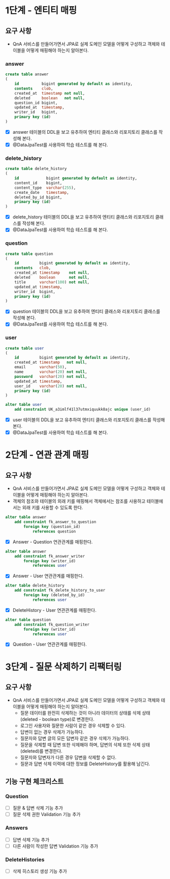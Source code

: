 # 1단계 - 엔티티 매핑

## 요구 사항
- QnA 서비스를 만들어가면서 JPA로 실제 도메인 모델을 어떻게 구성하고 객체와 테이블을 어떻게 매핑해야 하는지 알아본다.

### answer
```sql
create table answer
(
    id          bigint generated by default as identity,
    contents    clob,
    created_at  timestamp not null,
    deleted     boolean   not null,
    question_id bigint,
    updated_at  timestamp,
    writer_id   bigint,
    primary key (id)
)
```
- [X] answer 테이블의 DDL을 보고 유추하여 엔티티 클래스와 리포지토리 클래스를 작성해 본다.
- [X] @DataJpaTest를 사용하여 학습 테스트를 해 본다.

### delete_history
```sql
create table delete_history
(
    id            bigint generated by default as identity,
    content_id    bigint,
    content_type  varchar(255),
    create_date   timestamp,
    deleted_by_id bigint,
    primary key (id)
)
```
- [X] delete_history 테이블의 DDL을 보고 유추하여 엔티티 클래스와 리포지토리 클래스를 작성해 본다.
- [X] @DataJpaTest를 사용하여 학습 테스트를 해 본다.

### question
```sql
create table question
(
    id         bigint generated by default as identity,
    contents   clob,
    created_at timestamp    not null,
    deleted    boolean      not null,
    title      varchar(100) not null,
    updated_at timestamp,
    writer_id  bigint,
    primary key (id)
)
```
- [X] question 테이블의 DDL을 보고 유추하여 엔티티 클래스와 리포지토리 클래스를 작성해 본다.
- [X] @DataJpaTest를 사용하여 학습 테스트를 해 본다.

### user
```sql
create table user
(
    id         bigint generated by default as identity,
    created_at timestamp   not null,
    email      varchar(50),
    name       varchar(20) not null,
    password   varchar(20) not null,
    updated_at timestamp,
    user_id    varchar(20) not null,
    primary key (id)
)

alter table user
    add constraint UK_a3imlf41l37utmxiquukk8ajc unique (user_id)
```
- [X] user 테이블의 DDL을 보고 유추하여 엔티티 클래스와 리포지토리 클래스를 작성해 본다.
- [X] @DataJpaTest를 사용하여 학습 테스트를 해 본다.

# 2단계 - 연관 관계 매핑

## 요구 사항
- QnA 서비스를 만들어가면서 JPA로 실제 도메인 모델을 어떻게 구성하고 객체와 테이블을 어떻게 매핑해야 하는지 알아본다.
- 객체의 참조와 테이블의 외래 키를 매핑해서 객체에서는 참조를 사용하고 테이블에서는 외래 키를 사용할 수 있도록 한다.

```sql
alter table answer
    add constraint fk_answer_to_question
        foreign key (question_id)
            references question
```
- [X] Answer - Question 연관관계를 매핑한다.
```sql
alter table answer
    add constraint fk_answer_writer
        foreign key (writer_id)
            references user
```
- [X] Answer - User 연관관계를 매핑한다.
```sql
alter table delete_history
    add constraint fk_delete_history_to_user
        foreign key (deleted_by_id)
            references user
```
- [X] DeleteHistory - User 연관관계를 매핑한다.
```sql
alter table question
    add constraint fk_question_writer
        foreign key (writer_id)
            references user
```
- [X] Question - User 연관관계를 매핑한다.

# 3단계 - 질문 삭제하기 리팩터링

## 요구 사항
- QnA 서비스를 만들어가면서 JPA로 실제 도메인 모델을 어떻게 구성하고 객체와 테이블을 어떻게 매핑해야 하는지 알아본다.
    - 질문 데이터를 완전히 삭제하는 것이 아니라 데이터의 상태를 삭제 상태(deleted - boolean type)로 변경한다.
    - 로그인 사용자와 질문한 사람이 같은 경우 삭제할 수 있다.
    - 답변이 없는 경우 삭제가 가능하다.
    - 질문자와 답변 글의 모든 답변자 같은 경우 삭제가 가능하다.
    - 질문을 삭제할 때 답변 또한 삭제해야 하며, 답변의 삭제 또한 삭제 상태(deleted)를 변경한다.
    - 질문자와 답변자가 다른 경우 답변을 삭제할 수 없다.
    - 질문과 답변 삭제 이력에 대한 정보를 DeleteHistory를 활용해 남긴다.

## 기능 구현 체크리스트

### Question
- [ ] 질문 & 답변 삭제 기능 추가
- [ ] 질문 삭제 권한 Validation 기능 추가

### Answers
- [ ] 답변 삭제 기능 추가
- [ ] 다른 사람이 작성한 답변 Validation 기능 추가

### DeleteHistories
- [ ] 삭제 히스토리 생성 기능 추가
